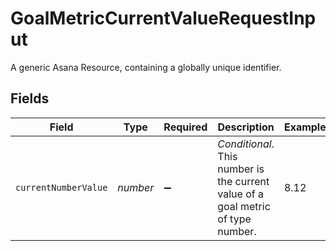 # GoalMetricCurrentValueRequestInput

A generic Asana Resource, containing a globally unique identifier.


## Fields

| Field                                                                            | Type                                                                             | Required                                                                         | Description                                                                      | Example                                                                          |
| -------------------------------------------------------------------------------- | -------------------------------------------------------------------------------- | -------------------------------------------------------------------------------- | -------------------------------------------------------------------------------- | -------------------------------------------------------------------------------- |
| `currentNumberValue`                                                             | *number*                                                                         | :heavy_minus_sign:                                                               | *Conditional*. This number is the current value of a goal metric of type number. | 8.12                                                                             |